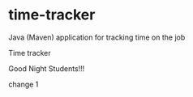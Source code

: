 # time-tracker
Java (Maven) application for tracking time on the job

Time tracker

Good Night Students!!!

change 1

